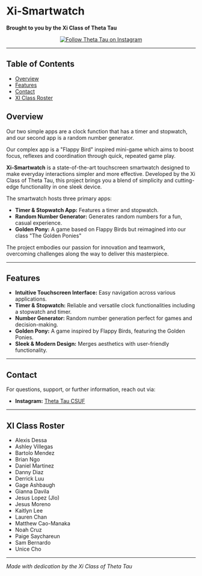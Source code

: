 # Xi-Smartwatch
**Brought to you by the Xi Class of Theta Tau**

<p align="center">
  <a href="https://www.instagram.com/csufthetatau/">
    <img src="https://upload.wikimedia.org/wikipedia/en/d/d7/ThetaTau.png" alt="Follow Theta Tau on Instagram">
  </a>
</p>

---

## Table of Contents
- [Overview](#overview)
- [Features](#features)
- [Contact](#contact)
- [XI Class Roster](#xi-class-roster)

## Overview
Our two simple apps are a clock function that has a timer and stopwatch, and our second app
is a random number generator.

Our complex app is a "Flappy Bird" inspired mini-game which aims to boost focus, reflexes and coordination through quick, repeated game play.


**Xi-Smartwatch** is a state-of-the-art touchscreen smartwatch designed to make everyday interactions simpler and more effective. Developed by the Xi Class of Theta Tau, this project brings you a blend of simplicity and cutting-edge functionality in one sleek device.

The smartwatch hosts three primary apps:
- **Timer & Stopwatch App:** Features a timer and stopwatch.
- **Random Number Generator:** Generates random numbers for a fun, casual experience.
- **Golden Pony:** A game based on Flappy Birds but reimagined into our class "The Golden Ponies"

The project embodies our passion for innovation and teamwork, overcoming challenges along the way to deliver this masterpiece.

---

## Features

- **Intuitive Touchscreen Interface:** Easy navigation across various applications.
- **Timer & Stopwatch:** Reliable and versatile clock functionalities including a stopwatch and timer.
- **Number Generator:** Random number generation perfect for games and decision-making.
- **Golden Pony:** A game inspired by Flappy Birds, featuring the Golden Ponies.
- **Sleek & Modern Design:** Merges aesthetics with user-friendly functionality.

---

## Contact

For questions, support, or further information, reach out via:

- **Instagram:** [Theta Tau CSUF](https://www.instagram.com/csufthetatau/)

---

## XI Class Roster

- Alexis Dessa
- Ashley Villegas
- Bartolo Mendez
- Brian Ngo
- Daniel Martinez
- Danny Diaz
- Derrick Luu
- Gage Ashbaugh
- Gianna Davila
- Jesus Lopez (Jlo)
- Jesus Moreno
- Kaitlyn Lee
- Lauren Chan
- Matthew Cao-Manaka
- Noah Cruz
- Paige Saychareun
- Sam Bernardo
- Unice Cho

---

*Made with dedication by the Xi Class of Theta Tau*
